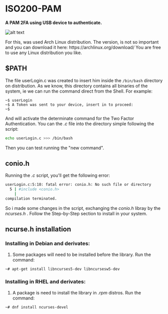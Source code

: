 # ISO200-PAM 
**A PAM 2FA using USB device to authenticate.**

<img src="https://archlinux.org/static/logos/archlinux-logo-dark-90dpi.ebdee92a15b3.png" alt="alt text"
 width="" height="">
 <p>For this, was used Arch Linux distribution. The version, is not so important and you can download it here: https://archlinux.org/download/ You are free to use any Linux distribution you like.</p>

## $PATH

The file userLogin.c was created to insert him inside the ```/bin/bash``` directory on distribution. As we know, this directory contains all binaries of the system, ie we can run the command direct from the Shell. For example:
```
~$ userLogin
~$ A Token was sent to your device, insert in to proceed:
~$ 
```
And will activate the determinate command for the Two Factor Authentication. You can the _.c_ file into the directory simple following the script:
```bash
echo userLogin.c >>> /bin/bash
```
Then you can test running the "new command".

## conio.h

Running the _.c_ script, you'll get the following error:
```bash
userLogin.c:5:10: fatal error: conio.h: No such file or directory
  5 | #include <conio.h>
    |
compilation terminated.
```
So i made some changes in the script, exchanging the _conio.h_ libray by the _ncurses.h_ . Follow the Step-by-Step section to install in your system.

## ncurse.h installation

### Installing in Debian and derivates:

1. Some packages will need to be installed before the library. Run the command:
```bash
~# apt-get install libncurses5-dev libncursesw5-dev
```
### Installing in RHEL and derivates:

1. A package is need to install the library in *.rpm* distros. Run the command:
```bash
~# dnf install ncurses-devel
```
